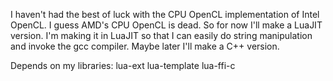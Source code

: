 I haven't had the best of luck with the CPU OpenCL implementation of Intel OpenCL.
I guess AMD's CPU OpenCL is dead.
So for now I'll make a LuaJIT version.
I'm making it in LuaJIT so that I can easily do string manipulation and invoke the gcc compiler.
Maybe later I'll make a C++ version.

Depends on my libraries:
	lua-ext
	lua-template
	lua-ffi-c
